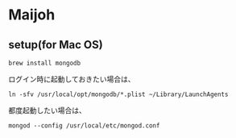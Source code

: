 # Maijoh

## setup(for Mac OS)

```
brew install mongodb
```

ログイン時に起動しておきたい場合は、

```
ln -sfv /usr/local/opt/mongodb/*.plist ~/Library/LaunchAgents
```

都度起動したい場合は、
```
mongod --config /usr/local/etc/mongod.conf
```
